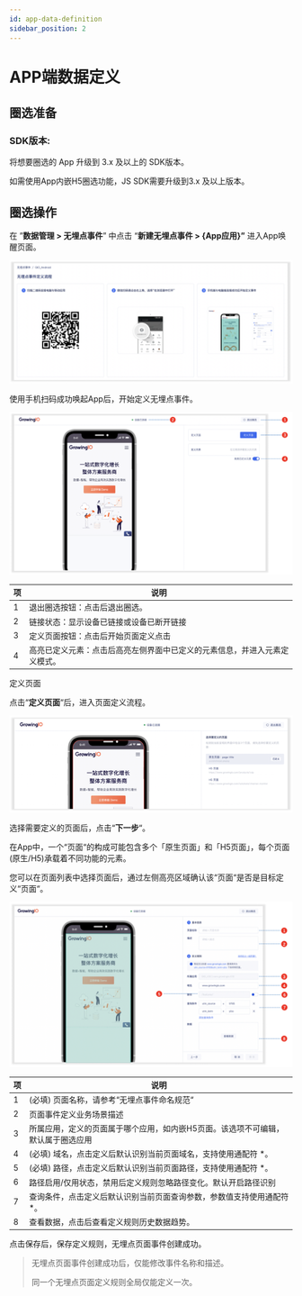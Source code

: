 ```yaml
---
id: app-data-definition
sidebar_position: 2
---
```


# APP端数据定义

## 圈选准备[](#quan-xuan-zhun-bei)

### SDK版本:[](#sdk-ban-ben)

将想要圈选的 App 升级到 3.x 及以上的 SDK版本。

如需使用App内嵌H5圈选功能，JS SDK需要升级到3.x 及以上版本。

## 圈选操作[](#quan-xuan-cao-zuo)

在 ”**数据管理 > 无埋点事件**” 中点击 “**新建无埋点事件 > {App应用}”** 进入App唤醒页面。

![](/img/assets-M2qbZInaXgdm8kkNosp-MPmMF-oMi3YNjkQSnay-MPmPb2Rsc4nM3-9OO97image.png)

使用手机扫码成功唤起App后，开始定义无埋点事件。

![](/img/assets-M2qbZInaXgdm8kkNosp-MPmMF-oMi3YNjkQSnay-MPmR889yZXlnpid6ch7image.png)

| 项   | 说明  |
| --- | --- |
| 1   | 退出圈选按钮：点击后退出圈选。 |
| 2   | 链接状态：显示设备已链接或设备已断开链接 |
| 3   | 定义页面按钮：点击后开始页面定义点击 |
| 4   | 高亮已定义元素：点击后高亮左侧界面中已定义的元素信息，并进入元素定义模式。 |

定义页面

点击“**定义页面**“后，进入页面定义流程。

![](/img/assets-M2qbZInaXgdm8kkNosp-MPmS_5rMtgiubkRmuel-MPmWcfRrxBdtJGCiGH_image.png)

选择需要定义的页面后，点击“**下一步**“。

在App中，一个“页面“的构成可能包含多个「原生页面」和「H5页面」，每个页面(原生/H5)承载着不同功能的元素。

您可以在页面列表中选择页面后，通过左侧高亮区域确认该“页面“是否是目标定义“页面“。

![](/img/assets-M2qbZInaXgdm8kkNosp-MPmS_5rMtgiubkRmuel-MPmakGllDW8BYmIz_sDimage.png)

| 项   | 说明  |
| --- | --- |
| 1   | (必填) 页面名称，请参考“无埋点事件命名规范“ |
| 2   | 页面事件定义业务场景描述 |
| 3   | 所属应用，定义的页面属于哪个应用，如内嵌H5页面。该选项不可编辑，默认属于圈选应用 |
| 4   | (必填) 域名，点击定义后默认识别当前页面域名，支持使用通配符 *。 |
| 5   | (必填) 路径，点击定义后默认识别当前页面路径，支持使用通配符 *。 |
| 6   | 路径启用/仅用状态，禁用后定义规则忽略路径变化。默认开启路径识别 |
| 7   | 查询条件，点击定义后默认识别当前页面查询参数，参数值支持使用通配符 *。 |
| 8   | 查看数据，点击后查看定义规则历史数据趋势。 |

点击保存后，保存定义规则，无埋点页面事件创建成功。

> 无埋点页面事件创建成功后，仅能修改事件名称和描述。
> 
> 同一个无埋点页面定义规则全局仅能定义一次。
